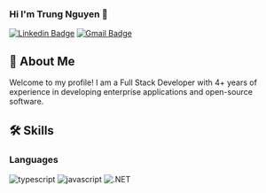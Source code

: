 ### Hi I'm Trung Nguyen 👋

[![Linkedin Badge](https://img.shields.io/badge/-trungnguyen-blue?style=flat&logo=Linkedin&logoColor=white&link=https://www.linkedin.com/in/trungnguyen-be)](https://www.linkedin.com/in/trungnguyen-be)
[![Gmail Badge](https://img.shields.io/badge/-nguyentrung96dn@gmail.com-c14438?style=flat&logo=Gmail&logoColor=white&link=mailto:jessicalim813@gmail.com)](mailto:nguyentrung96dn@gmail.com)

## 🚀 About Me
Welcome to my profile! I am a Full Stack Developer with 4+ years of experience in developing enterprise applications and open-source software.

## 🛠️ Skills

### Languages

![typescript](https://img.shields.io/badge/TypeScript-3178C6?style=for-the-badge&logo=typescript&logoColor=white)
![javascript](https://img.shields.io/badge/JavaScript-323330?style=for-the-badge&logo=javascript&logoColor=F7DF1E)
![.NET](https://img.shields.io/badge/.NET-5C2D91?style=for-the-badge&logo=.net&logoColor=white)

